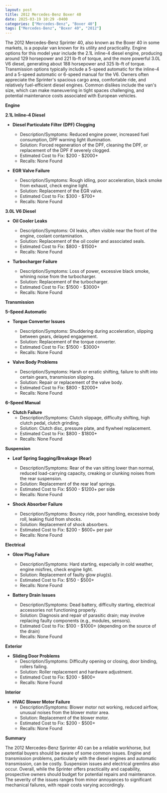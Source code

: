 ```yaml
---
layout: post
title: 2012 Mercedes-Benz Boxer 40
date: 2025-03-19 10:29 -0400
categories: ["Mercedes-Benz", "Boxer 40"]
tags: ["Mercedes-Benz", "Boxer 40", "2012"]
---
```

The 2012 Mercedes-Benz Sprinter 40, also known as the Boxer 40 in some markets, is a popular van known for its utility and practicality. Engine options for this model year include the 2.1L inline-4 diesel engine, producing around 129 horsepower and 221 lb-ft of torque, and the more powerful 3.0L V6 diesel, generating about 188 horsepower and 325 lb-ft of torque. Transmission options typically include a 5-speed automatic for the inline-4 and a 5-speed automatic or 6-speed manual for the V6. Owners often appreciate the Sprinter's spacious cargo area, comfortable ride, and relatively fuel-efficient diesel engines. Common dislikes include the van's size, which can make maneuvering in tight spaces challenging, and potential maintenance costs associated with European vehicles.

**Engine**

**2.1L Inline-4 Diesel**

*   **Diesel Particulate Filter (DPF) Clogging**
    *   Description/Symptoms: Reduced engine power, increased fuel consumption, DPF warning light illumination.
    *   Solution: Forced regeneration of the DPF, cleaning the DPF, or replacement of the DPF if severely clogged.
    *   Estimated Cost to Fix: $200 - $2000+
    *   Recalls: None Found

*   **EGR Valve Failure**
    *   Description/Symptoms: Rough idling, poor acceleration, black smoke from exhaust, check engine light.
    *   Solution: Replacement of the EGR valve.
    *   Estimated Cost to Fix: $300 - $700+
    *   Recalls: None Found

**3.0L V6 Diesel**

*   **Oil Cooler Leaks**
    *   Description/Symptoms: Oil leaks, often visible near the front of the engine, coolant contamination.
    *   Solution: Replacement of the oil cooler and associated seals.
    *   Estimated Cost to Fix: $800 - $1500+
    *   Recalls: None Found

*   **Turbocharger Failure**
    *   Description/Symptoms: Loss of power, excessive black smoke, whining noise from the turbocharger.
    *   Solution: Replacement of the turbocharger.
    *   Estimated Cost to Fix: $1500 - $3000+
    *   Recalls: None Found

**Transmission**

**5-Speed Automatic**

*   **Torque Converter Issues**
    *   Description/Symptoms: Shuddering during acceleration, slipping between gears, delayed engagement.
    *   Solution: Replacement of the torque converter.
    *   Estimated Cost to Fix: $1500 - $3000+
    *   Recalls: None Found

*   **Valve Body Problems**
    *   Description/Symptoms: Harsh or erratic shifting, failure to shift into certain gears, transmission slipping.
    *   Solution: Repair or replacement of the valve body.
    *   Estimated Cost to Fix: $800 - $2000+
    *   Recalls: None Found

**6-Speed Manual**

*   **Clutch Failure**
    *   Description/Symptoms: Clutch slippage, difficulty shifting, high clutch pedal, clutch grinding.
    *   Solution: Clutch disc, pressure plate, and flywheel replacement.
    *   Estimated Cost to Fix: $800 - $1800+
    *   Recalls: None Found

**Suspension**

*   **Leaf Spring Sagging/Breakage (Rear)**
    *   Description/Symptoms: Rear of the van sitting lower than normal, reduced load-carrying capacity, creaking or clunking noises from the rear suspension.
    *   Solution: Replacement of the rear leaf springs.
    *   Estimated Cost to Fix: $500 - $1200+ per side
    *   Recalls: None Found

*   **Shock Absorber Failure**
    *   Description/Symptoms: Bouncy ride, poor handling, excessive body roll, leaking fluid from shocks.
    *   Solution: Replacement of shock absorbers.
    *   Estimated Cost to Fix: $200 - $600+ per pair
    *   Recalls: None Found

**Electrical**

*   **Glow Plug Failure**
    *   Description/Symptoms: Hard starting, especially in cold weather, engine misfires, check engine light.
    *   Solution: Replacement of faulty glow plug(s).
    *   Estimated Cost to Fix: $150 - $500+
    *   Recalls: None Found

*   **Battery Drain Issues**
    *   Description/Symptoms: Dead battery, difficulty starting, electrical accessories not functioning properly.
    *   Solution: Diagnosis and repair of parasitic drain; may involve replacing faulty components (e.g., modules, sensors).
    *   Estimated Cost to Fix: $100 - $1000+ (depending on the source of the drain)
    *   Recalls: None Found

**Exterior**

*   **Sliding Door Problems**
    *   Description/Symptoms: Difficulty opening or closing, door binding, rollers failing.
    *   Solution: Roller replacement and hardware adjustment.
    *   Estimated Cost to Fix: $200 - $800+
    *   Recalls: None Found

**Interior**

*   **HVAC Blower Motor Failure**
    *   Description/Symptoms: Blower motor not working, reduced airflow, unusual noises from the blower motor area.
    *   Solution: Replacement of the blower motor.
    *   Estimated Cost to Fix: $200 - $500+
    *   Recalls: None Found

**Summary**

The 2012 Mercedes-Benz Sprinter 40 can be a reliable workhorse, but potential buyers should be aware of some common issues. Engine and transmission problems, particularly with the diesel engines and automatic transmission, can be costly. Suspension issues and electrical gremlins also occur. Overall, while the Sprinter offers practicality and capability, prospective owners should budget for potential repairs and maintenance. The severity of the issues ranges from minor annoyances to significant mechanical failures, with repair costs varying accordingly.

